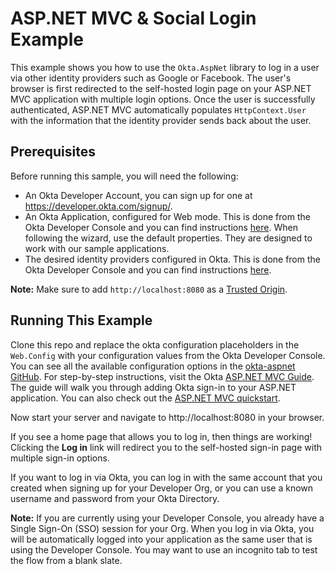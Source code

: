 # ASP.NET MVC & Social Login Example

This example shows you how to use the `Okta.AspNet` library to log in a user via other identity providers such as Google or Facebook. The user's browser is first redirected to the self-hosted login page on your ASP.NET MVC application with multiple login options. Once the user is successfully authenticated, ASP.NET MVC automatically populates `HttpContext.User` with the information that the identity provider sends back about the user.


## Prerequisites

Before running this sample, you will need the following:

* An Okta Developer Account, you can sign up for one at https://developer.okta.com/signup/.
* An Okta Application, configured for Web mode. This is done from the Okta Developer Console and you can find instructions [here][OIDC Web Application Setup Instructions].  When following the wizard, use the default properties.  They are designed to work with our sample applications.
* The desired identity providers configured in Okta. This is done from the Okta Developer Console and you can find instructions [here](https://developer.okta.com/docs/guides/add-an-external-idp/).

**Note:** Make sure to add `http://localhost:8080` as a [Trusted Origin].


## Running This Example

Clone this repo and replace the okta configuration placeholders in the `Web.Config` with your configuration values from the Okta Developer Console. 
You can see all the available configuration options in the [okta-aspnet GitHub](https://github.com/okta/okta-aspnet/blob/master/README.md).
For step-by-step instructions, visit the Okta [ASP.NET MVC Guide]. The guide will walk you through adding Okta sign-in to your ASP.NET application. You can also check out the [ASP.NET MVC quickstart].

Now start your server and navigate to http://localhost:8080 in your browser.

If you see a home page that allows you to log in, then things are working!  Clicking the **Log in** link will redirect you to the self-hosted sign-in page with multiple sign-in options.

If you want to log in via Okta, you can log in with the same account that you created when signing up for your Developer Org, or you can use a known username and password from your Okta Directory.

**Note:** If you are currently using your Developer Console, you already have a Single Sign-On (SSO) session for your Org. When you log in via Okta, you will be automatically logged into your application as the same user that is using the Developer Console.  You may want to use an incognito tab to test the flow from a blank slate.

[OIDC Middleware Library]: https://github.com/okta/okta-aspnet
[Authorization Code Flow]: https://developer.okta.com/authentication-guide/implementing-authentication/auth-code
[OIDC Web Application Setup Instructions]: https://developer.okta.com/authentication-guide/implementing-authentication/auth-code#1-setting-up-your-application
[ASP.NET MVC guide]:https://developer.okta.com/docs/guides/sign-into-web-app/aspnet/before-you-begin/
[ASP.NET MVC quickstart]:https://developer.okta.com/quickstart/#/okta-sign-in-page/dotnet/aspnet4
[Trusted Origin]:https://developer.okta.com/docs/api/getting_started/enabling_cors